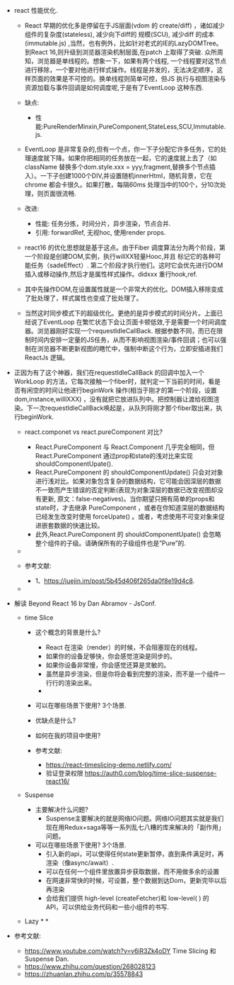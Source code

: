 * react 性能优化.
  * React 早期的优化多是停留在于JS层面(vdom 的 create/diff) ，诸如减少组件的复杂度(stateless), 减少向下diff的
  规模(SCU), 减少diff 的成本(immutable.js) ,当然，也有例外，比如针对老式的IE的LazyDOMTree。到React 16,则升级到浏览器渲染机制层面,在patch 上取得了突破. 众所周知，浏览器是单线程的。想象一下，如果有两个线程, 一个线程要对这节点进行移除，一个要对他进行样式操作。线程是并发的，无法决定顺序，这样页面的效果是不可控的。换单线程则简单可控，但JS 执行与视图渲染与资源加载与事件回调是如何调度呢,于是有了EventLoop 这种东西.

  * 缺点:
    * 性能:PureRenderMinxin,PureComponent,StateLess,SCU,Immutable.js.

  * EventLoop 是非常复杂的,但有一个点，你一下子分配它许多任务，它的处理速度就下降。如果你把相同的任务放在一起，它的速度就上去了（如className 替换多个dom.style.xxx = yyy,fragment,替换多个节点插入）。一下子创建1000个DIV,并设置随机innerHtml，随机背景，它在chrome 都会卡很久。如果打散，每隔60ms 处理当中的100个，分10次处理，则页面很流畅.

  * 改进:
    * 性能: 任务分拣，时间分片，异步渲染，节点合并.
    * 引用: forwardRef, 无视hoc, 使用render props.

  * react16 的优化思想就是基于这点。由于Fiber 调度算法分为两个阶段，第一个阶段是创建DOM,实例，执行willXX轻量Hooc,并且
  标记它的各种可能任务（sadeEffect）. 第二个阶段才执行他们。这时它会优先进行DOM插入或移动操作,然后才是属性样式操作。didxxx 重行hook,ref.

  * 其中先操作DOM,在设置属性就是一个非常大的优化。DOM插入移除变成了批处理了，样式属性也变成了批处理了。

  * 当然这时同步模式下的超级优化。更绝的是异步模式的时间分片。上面已经说了EventLoop 在繁忙状态下会让页面卡顿低效,于是需要一个时间调度器。浏览器刚好实现一个requestIdleCallBack. 根据参数不同，而已在限制时间内安排一定量的JS任务，从而不影响视图渲染/事件回调；也可以强制在浏览器不断更新视图的瞎忙中，强制中断这个行为，立即安插进我们ReactJs 逻辑。

* 正因为有了这个神器，我们在requestIdleCallBack 的回调中加入一个WorkLoop 的方法，它每次接触一个fiber时，就判定一下当前的时间，看是否有闲空的时间让他进行beginWork 操作(相当于刚才的第一个阶段，设置dom,instance,willlXXX) ，没有就把它放进队列中。把控制器让渡给视图渲染。下一次requestIdleCallBack唤起是，从队列将刚才那个fiber取出来，执行beginWork.

    * react.componet vs react.pureComponent 对比?
        * React.PureComponent 与 React.Component 几乎完全相同，但 React.PureComponent 通过prop和state的浅对比来实现 shouldComponentUpate().
        * React.PureComponent 的 shouldComponentUpdate() 只会对对象进行浅对比。如果对象包含复杂的数据结构，它可能会因深层的数据不一致而产生错误的否定判断(表现为对象深层的数据已改变视图却没有更新, 原文：false-negatives)。当你期望只拥有简单的props和state时，才去继承 PureComponent ，或者在你知道深层的数据结构已经发生改变时使用 forceUpate() 。或者，考虑使用不可变对象来促进嵌套数据的快速比较。
        * 此外,React.PureComponent 的 shouldComponentUpate() 会忽略整个组件的子级。请确保所有的子级组件也是”Pure”的.

    *  

    * 参考文献:
        * 1、https://juejin.im/post/5b45d406f265da0f8e19d4c8.
    
    * 

* 解读 Beyond React 16 by Dan Abramov - JsConf.

    *  time Slice
        * 这个概念的背景是什么?
            * React 在渲染（render）的时候，不会阻塞现在的线程。
            * 如果你的设备足够快，你会感觉渲染是同步的。
            * 如果你设备非常慢，你会感觉还算是灵敏的。
            * 虽然是异步渲染，但是你将会看到完整的渲染，而不是一个组件一行行的渲染出来。
            * 
        * 可以在哪些场景下使用? 3个场景.
        * 优缺点是什么?
        * 如何在我的项目中使用?

        * 参考文献:
            * https://react-timeslicing-demo.netlify.com/
            * 验证登录权限 https://auth0.com/blog/time-slice-suspense-react16/
            
    *  Suspense
        * 主要解决什么问题?
            * Suspense主要解决的就是网络IO问题。网络IO问题其实就是我们现在用Redux+saga等等一系列乱七八糟的库来解决的「副作用」问题。
        * 可以在哪些场景下使用? 3个场景.
            * 引入新的api，可以使得任何state更新暂停，直到条件满足时，再渲染（像async/await）.
            * 可以在任何一个组件里放置异步获取数据，而不用做多余的设置
            * 在网速非常快的时候，可设置，整个数据到达Dom，更新完毕以后再渲染
            * 会给我们提供 high-level (createFetcher)和 low-level( ) 的 API，可以供给业务代码和一些小组件的书写.

    * Lazy
        *
        * 



* 参考文献:
    * https://www.youtube.com/watch?v=v6iR3Zk4oDY  Time Slicing 和 Suspense  Dan.
    * https://www.zhihu.com/question/268028123 
    * https://zhuanlan.zhihu.com/p/35578843 